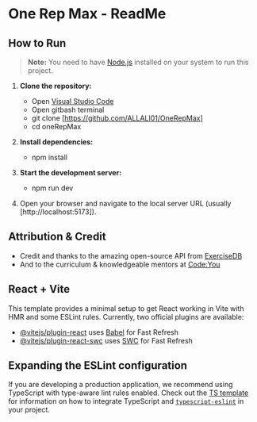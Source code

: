 # One Rep Max - ReadMe

## How to Run
> **Note:** You need to have [Node.js](https://nodejs.org/) installed on your system to run this project.

1. **Clone the repository:**
    - Open [Visual Studio Code](https://code.visualstudio.com/)
    - Open gitbash terminal
    - git clone [https://github.com/ALLALI01/OneRepMax]
    - cd oneRepMax

2. **Install dependencies:**
    - npm install

3. **Start the development server:**
    - npm run dev

4. Open your browser and navigate to the local server URL (usually [http://localhost:5173]).

## Attribution & Credit

- Credit and thanks to the amazing open-source API from [ExerciseDB](https://github.com/exercisedb/exercisedb-api)
- And to the curriculum & knowledgeable mentors at [Code:You](https://code-you.org/)

## React + Vite
This template provides a minimal setup to get React working in Vite with HMR and some ESLint rules.
Currently, two official plugins are available:

- [@vitejs/plugin-react](https://github.com/vitejs/vite-plugin-react/blob/main/packages/plugin-react) uses [Babel](https://babeljs.io/) for Fast Refresh
- [@vitejs/plugin-react-swc](https://github.com/vitejs/vite-plugin-react/blob/main/packages/plugin-react-swc) uses [SWC](https://swc.rs/) for Fast Refresh

## Expanding the ESLint configuration
If you are developing a production application, we recommend using TypeScript with type-aware lint rules enabled. Check out the [TS template](https://github.com/vitejs/vite/tree/main/packages/create-vite/template-react-ts) for information on how to integrate TypeScript and [`typescript-eslint`](https://typescript-eslint.io) in your project.

[def]: https://code-you.org/